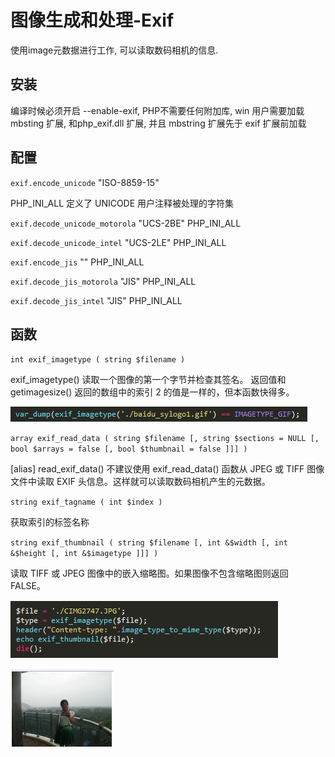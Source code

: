 # 图像生成和处理-Exif

使用image元数据进行工作, 可以读取数码相机的信息.


## 安装

编译时候必须开启 --enable-exif, PHP不需要任何附加库, win 用户需要加载 mbsting 扩展, 和php_exif.dll 扩展, 并且 mbstring 扩展先于 exif 扩展前加载

## 配置

`exif.encode_unicode` "ISO-8859-15" 

PHP_INI_ALL 定义了 UNICODE 用户注释被处理的字符集

`exif.decode_unicode_motorola` "UCS-2BE" 
PHP_INI_ALL  

`exif.decode_unicode_intel` "UCS-2LE" 
PHP_INI_ALL  

`exif.encode_jis`  "" 
PHP_INI_ALL  

`exif.decode_jis_motorola` "JIS" 
PHP_INI_ALL  

`exif.decode_jis_intel`  "JIS" 
PHP_INI_ALL  


## 函数 

`int exif_imagetype ( string $filename )`

exif_imagetype() 读取一个图像的第一个字节并检查其签名。 返回值和 getimagesize() 返回的数组中的索引 2 的值是一样的，但本函数快得多。 

![-w356](./media/15935349150225/15935350518401.jpg)


`array exif_read_data ( string $filename [, string $sections = NULL [, bool $arrays = false [, bool $thumbnail = false ]]] )`

[alias] read_exif_data() 不建议使用
     exif_read_data() 函数从 JPEG 或 TIFF 图像文件中读取 EXIF 头信息。这样就可以读取数码相机产生的元数据。 

`string exif_tagname ( int $index )`

获取索引的标签名称

`string exif_thumbnail ( string $filename [, int &$width [, int &$height [, int &$imagetype ]]] )`

读取 TIFF 或 JPEG 图像中的嵌入缩略图。如果图像不包含缩略图则返回 FALSE。 

![-w321](./media/15935349150225/15935350462982.jpg)


![-w123](./media/15935349150225/15935350400946.jpg)
     



















